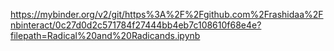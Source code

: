 https://mybinder.org/v2/git/https%3A%2F%2Fgithub.com%2Frashidaa%2Fnbinteract/0c27d0d2c571784f27444bb4eb7c108610f68e4e?filepath=Radical%20and%20Radicands.ipynb

